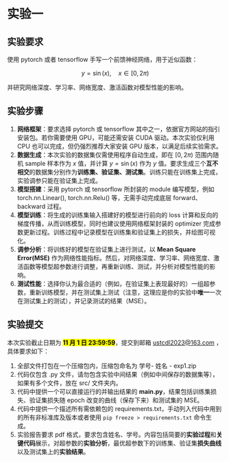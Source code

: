 # 实验一

## 实验要求

使用 pytorch 或者 tensorflow 手写一个前馈神经网络，用于近似函数：

$$
y = \sin(x) , \quad x \in [0, 2\pi)
$$

并研究网络深度、学习率、网络宽度、激活函数对模型性能的影响。

## 实验步骤

1. **网络框架**：要求选择 pytorch 或 tensorflow 其中之一，依据官方网站的指引安装包。若你需要使用 GPU，可能还需安装 CUDA 驱动。本次实验仅利用 CPU 也可以完成，但仍强烈推荐大家安装 GPU 版本，以满足后续实验需求。
2. **数据生成**：本次实验的数据集仅需使用程序自动生成，即在 $[0, 2\pi)$ 范围内随机 sample 样本作为 $x$ 值，并计算 $y = \sin(x)$ 作为 $y$ 值。要求生成三个**互不相交**的数据集分别作为**训练集、验证集、测试集**。训练只能在训练集上完成，实验调参只能在验证集上完成。
3. **模型搭建**：采用 pytorch 或 tensorflow 所封装的 module 编写模型，例如 torch.nn.Linear(), torch.nn.Relu() 等，无需手动完成底层 forward、backward 过程。
4. **模型训练**：将生成的训练集输入搭建好的模型进行前向的 loss 计算和反向的梯度传播，从而训练模型，同时也建议使用网络框架封装的 optimizer 完成参数更新过程。训练过程中记录模型在训练集和验证集上的损失，并绘图可视化。
5. **调参分析**：将训练好的模型在验证集上进行测试，以 **Mean Square Error(MSE)** 作为网络性能指标。然后，对网络深度、学习率、网络宽度、激活函数等模型超参数进行调整，再重新训练、测试，并分析对模型性能的影响。
6. **测试性能**：选择你认为最合适的（例如，在验证集上表现最好的）一组超参数，重新训练模型，并在测试集上测试（注意，这理应是你的实验中**唯一**一次在测试集上的测试），并记录测试的结果（MSE）。

## 实验提交

本次实验截止日期为 **<mark>11 月 1 日 23:59:59</mark>**，提交到邮箱 ustcdl2023@163.com ，具体要求如下：

1. 全部文件打包在一个压缩包内，压缩包命名为 学号- 姓名 - exp1.zip
2. 代码仅包含 .py 文件，请勿包含实验中间结果（例如中间保存的数据集等），如果有多个文件，放在 src/ 文件夹内。
3. 代码中提供一个可以直接运行的并输出结果的 **main.py**，结果包括训练集损失、验证集损失随 epoch 改变的曲线（保存下来）和测试集的 MSE。
4. 代码中提供一个描述所有需依赖包的 requirements.txt，手动列入代码中用到的所有非标准库及版本或者使用 `pip freeze > requirements.txt` 命令生成。
5. 实验报告要求 pdf 格式，要求包含姓名、学号。内容包括简要的**实验过程**和**关键代码**展示，对超参数的**实验分析**，最优超参数下的训练集、验证集**损失曲线**以及测试集上的**实验结果**。
